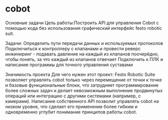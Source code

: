 # cobot
Основные задачи
Цель работы:Построить API для управления Cobot с помощью кода без использования графический интерфейс festo robotic suit.

Задачи:
Определить пути передачи данных и используемых протоколов
Подключиться к контроллеру с клапанами и провести реверс инжиниринг - подавать давление на каждый из клапанов поочерёдно, чтобы понять, за что каждый из клапанов отвечает
Подключить к ПЛК и написание программы для точного управления суставами

Значимость проекта
Для чего нужен этот проект:
Festo Robotic Suite позволяет управлять cobot только через перемещение от точки к точке и базовые функциональные блоки, что затрудняет программирование более сложных задач и делает невозможным выполнение продвинутых операций или интеграцию с другими системами (например, с камерами). Написание собственного API позволит управлять cobot на низком уровне, что сделает его применение более гибким и одновременно углубит понимание принципов работы cobot.

